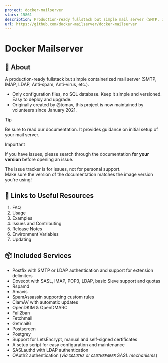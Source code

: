 ```yaml
---
project: docker-mailserver
stars: 15861
description: Production-ready fullstack but simple mail server (SMTP, IMAP, LDAP, Antispam, Antivirus, etc.) running inside a container.
url: https://github.com/docker-mailserver/docker-mailserver
---
```


Docker Mailserver
=================

📃 About
--------

A production-ready fullstack but simple containerized mail server (SMTP, IMAP, LDAP, Anti-spam, Anti-virus, etc.).

-   Only configuration files, no SQL database. Keep it simple and versioned. Easy to deploy and upgrade.
-   Originally created by @tomav, this project is now maintained by volunteers since January 2021.

Tip

Be sure to read our documentation. It provides guidance on initial setup of your mail server.

Important

If you have issues, please search through the documentation **for your version** before opening an issue.

The issue tracker is for issues, not for personal support.  
Make sure the version of the documentation matches the image version you're using!

🔗 Links to Useful Resources
----------------------------

1.  FAQ
2.  Usage
3.  Examples
4.  Issues and Contributing
5.  Release Notes
6.  Environment Variables
7.  Updating

📦 Included Services
--------------------

-   Postfix with SMTP or LDAP authentication and support for extension delimiters
-   Dovecot with SASL, IMAP, POP3, LDAP, basic Sieve support and quotas
-   Rspamd
-   Amavis
-   SpamAssassin supporting custom rules
-   ClamAV with automatic updates
-   OpenDKIM & OpenDMARC
-   Fail2ban
-   Fetchmail
-   Getmail6
-   Postscreen
-   Postgrey
-   Support for LetsEncrypt, manual and self-signed certificates
-   A setup script for easy configuration and maintenance
-   SASLauthd with LDAP authentication
-   OAuth2 authentication (_via `XOAUTH2` or `OAUTHBEARER` SASL mechanisms_)
